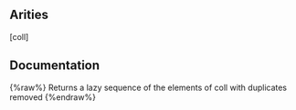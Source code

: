 ## Arities
[coll]

## Documentation
{%raw%}
Returns a lazy sequence of the elements of coll with duplicates removed
{%endraw%}
